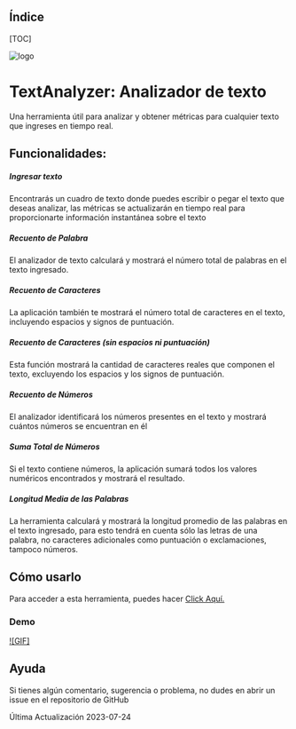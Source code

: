 ## Índice
[TOC]

![logo](./src/Imgs/logo2.png)
# TextAnalyzer: Analizador de texto

Una herramienta útil para analizar y obtener métricas para cualquier texto que ingreses en tiempo real.
## Funcionalidades:

##### **Ingresar texto**
Encontrarás un cuadro de texto donde puedes escribir o pegar el texto que deseas analizar, las métricas se actualizarán en tiempo real para proporcionarte información instantánea sobre el texto
##### **Recuento de Palabra**
El analizador de texto calculará y mostrará el número total de palabras en el texto ingresado.
##### **Recuento de Caracteres**
La aplicación también te mostrará el número total de caracteres en el texto, incluyendo espacios y signos de puntuación. 
##### **Recuento de Caracteres (sin espacios ni puntuación)**
Esta función mostrará la cantidad de caracteres reales que componen el texto, excluyendo los espacios y los signos de puntuación.
##### **Recuento de Números**
El analizador identificará los números presentes en el texto y mostrará cuántos números se encuentran en él
##### **Suma Total de Números**
Si el texto contiene números, la aplicación sumará todos los valores numéricos encontrados y mostrará el resultado. 
##### **Longitud Media de las Palabras**
La herramienta calculará y mostrará la longitud promedio de las palabras en el texto ingresado, para esto tendrá en cuenta sólo las letras de una palabra, no caracteres adicionales como puntuación o exclamaciones, tampoco números.

## Cómo usarlo
Para acceder a esta herramienta, puedes hacer [Click Aquí.](https://caromv.github.io/DEV010-text-analyzer/ "TextAnalyzer")
### Demo
[![GIF]](http://asdasd.com)
## Ayuda
Si tienes algún comentario, sugerencia o problema, no dudes en abrir un issue en el repositorio de GitHub

Última Actualización
2023-07-24
